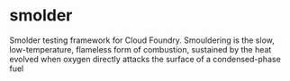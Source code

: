 # smolder
Smolder testing framework for Cloud Foundry. Smouldering is the slow, low-temperature, flameless form of combustion, sustained by the heat evolved when oxygen directly attacks the surface of a condensed-phase fuel
